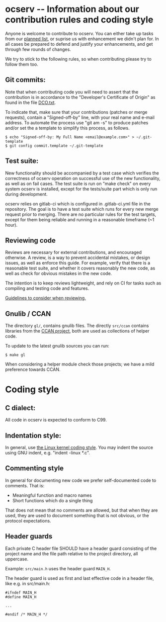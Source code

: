 # ocserv -- Information about our contribution rules and coding style

 Anyone is welcome to contribute to ocserv. You can either take up
tasks from our [planned list](https://gitlab.com/ocserv/ocserv/milestones),
or suprise us with enhancement we didn't plan for. In all cases be prepared
to defend and justify your enhancements, and get through few rounds
of changes. 

We try to stick to the following rules, so when contributing please
try to follow them too.


## Git commits:

Note that when contributing code you will need to assert that the contribution is
in accordance to the "Developer's Certificate of Origin" as found in the 
file [DCO.txt](doc/DCO.txt).

To indicate that, make sure that your contributions (patches or merge requests),
contain a "Signed-off-by" line, with your real name and e-mail address. 
To automate the process use "git am -s" to produce patches and/or set the
a template to simplify this process, as follows.

```
$ echo "Signed-off-by: My Full Name <email@example.com>" > ~/.git-template
$ git config commit.template ~/.git-template
```


## Test suite:

   New functionality should be accompanied by a test case which verifies
the correctness of ocserv operation on successful use of the new
functionality, as well as on fail cases. The test suite is run on "make check"
on every system ocserv is installed, except for the tests/suite part
which is only run during development.

 ocserv relies on gitlab-ci which is configured in .gitlab-ci.yml
file in the repository. The goal is to have a test suite which runs for
every new merge request prior to merging. There are no particular rules for
the test targets, except for them being reliable and running in a reasonable
timeframe (~1 hour).


## Reviewing code

 Reviews are necessary for external contributions, and encouraged otherwise. A review,
is a way to prevent accidental mistakes, or design issues, as well as enforce this guide.
For example, verify that there is a reasonable test suite, and whether it covers
reasonably the new code, as well as check for obvious mistakes in the new code.

The intention is to keep reviews lightweight, and rely on CI for tasks such
as compiling and testing code and features.

[Guidelines to consider when reviewing.](https://github.com/thoughtbot/guides/tree/master/code-review)


## Gnulib / CCAN

The directory `gl/`, contains gnulib files. The directly `src/ccan` contains
libraries from the [CCAN project](https://github.com/rustyrussell/ccan),
both are used as collections of helper code.

To update to the latest gnulib sources you can run:
```
$ make gl
```

When considering a helper module check those projects; we have a mild
preference towards CCAN.


# Coding style

## C dialect:

  All code in ocserv is expected to conform to C99.


## Indentation style:

 In general, use [the Linux kernel coding style](https://www.kernel.org/doc/html/latest/process/coding-style.html).
You may indent the source using GNU indent, e.g. "indent -linux *.c".


## Commenting style

In general for documenting new code we prefer self-documented code to comments. That is:
  - Meaningful function and macro names
  - Short functions which do a single thing

That does not mean that no comments are allowed, but that when they are
used, they are used to document something that is not obvious, or the protocol
expectations.


## Header guards

  Each private C header file SHOULD have a header guard consisting of the
project name and the file path relative to the project directory, all uppercase.

Example: `src/main.h` uses the header guard `MAIN_H`.

The header guard is used as first and last effective code in a header file,
like e.g. in src/main.h:

```
#ifndef MAIN_H
#define MAIN_H

...

#endif /* MAIN_H */
```
